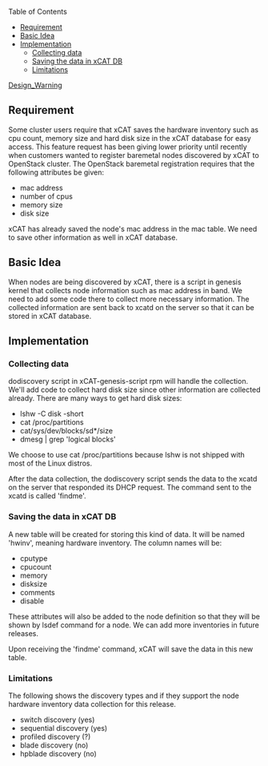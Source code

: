 <!-- START doctoc generated TOC please keep comment here to allow auto update -->
<!-- DON'T EDIT THIS SECTION, INSTEAD RE-RUN doctoc TO UPDATE -->
Table of Contents

- [Requirement](#requirement)
- [Basic Idea](#basic-idea)
- [Implementation](#implementation)
  - [Collecting data](#collecting-data)
  - [Saving the data in xCAT DB](#saving-the-data-in-xcat-db)
  - [Limitations](#limitations)

<!-- END doctoc generated TOC please keep comment here to allow auto update -->

[Design_Warning](Design_Warning)


## Requirement

Some cluster users require that xCAT saves the hardware inventory such as cpu count, memory size and hard disk size in the xCAT database for easy access. This feature request has been giving lower priority until recently when customers wanted to register baremetal nodes discovered by xCAT to OpenStack cluster. The OpenStack baremetal registration requires that the following attributes be given: 

  * mac address 
  * number of cpus 
  * memory size 
  * disk size 

xCAT has already saved the node's mac address in the mac table. We need to save other information as well in xCAT database. 

## Basic Idea

When nodes are being discovered by xCAT, there is a script in genesis kernel that collects node information such as mac address in band. We need to add some code there to collect more necessary information. The collected information are sent back to xcatd on the server so that it can be stored in xCAT database. 

## Implementation

### Collecting data

dodiscovery script in xCAT-genesis-script rpm will handle the collection. We'll add code to collect hard disk size since other information are collected already. There are many ways to get hard disk sizes: 

  * lshw -C disk -short 
  * cat /proc/partitions 
  * cat/sys/dev/blocks/sd*/size 
  * dmesg | grep 'logical blocks' 

We choose to use cat /proc/partitions because lshw is not shipped with most of the Linux distros. 

After the data collection, the dodiscovery script sends the data to the xcatd on the server that responded its DHCP request. The command sent to the xcatd is called 'findme'. 

### Saving the data in xCAT DB

A new table will be created for storing this kind of data. It will be named 'hwinv', meaning hardware inventory. The column names will be: 

  * cputype 
  * cpucount 
  * memory 
  * disksize 
  * comments 
  * disable 

These attributes will also be added to the node definition so that they will be shown by lsdef command for a node. We can add more inventories in future releases. 

Upon receiving the 'findme' command, xCAT will save the data in this new table. 

### Limitations

The following shows the discovery types and if they support the node hardware inventory data collection for this release. 

  * switch discovery (yes) 
  * sequential discovery (yes) 
  * profiled discovery (?) 
  * blade discovery (no) 
  * hpblade discovery (no) 
